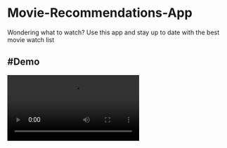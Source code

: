 # Movie-Recommendations-App
Wondering what to watch? Use this app and stay up to date with the best movie watch list

#Demo
---
![Imgur](https://i.imgur.com/DGuRXpL.mp4)
